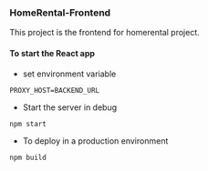 ### HomeRental-Frontend
This project is the frontend for homerental project.


#### To start the React app
- set environment variable
```
PROXY_HOST=BACKEND_URL
```

- Start the server in debug
```
npm start
```

- To deploy in a production environment
```
npm build
```